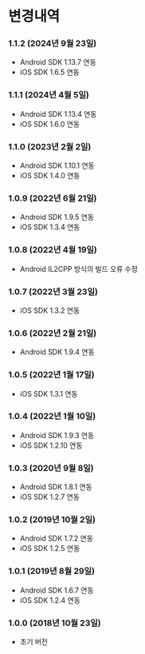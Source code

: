 
# 변경내역

### 1.1.2 (2024년 9월 23일)
- Android SDK 1.13.7 연동
- iOS SDK 1.6.5 연동

### 1.1.1 (2024년 4월 5일)
- Android SDK 1.13.4 연동
- iOS SDK 1.6.0 연동

### 1.1.0 (2023년 2월 2일)
- Android SDK 1.10.1 연동
- iOS SDK 1.4.0 연동

### 1.0.9 (2022년 6월 21일)
- Android SDK 1.9.5 연동
- iOS SDK 1.3.4 연동

### 1.0.8 (2022년 4월 19일)
- Android IL2CPP 방식의 빌드 오류 수정

### 1.0.7 (2022년 3월 23일)
- iOS SDK 1.3.2 연동

### 1.0.6 (2022년 2월 21일)
- Android SDK 1.9.4 연동

### 1.0.5 (2022년 1월 17일)
- iOS SDK 1.3.1 연동

### 1.0.4 (2022년 1월 10일)
- Android SDK 1.9.3 연동
- iOS SDK 1.2.10 연동
 
### 1.0.3 (2020년 9월 8일)
- Android SDK 1.8.1 연동
- iOS SDK 1.2.7 연동

### 1.0.2 (2019년 10월 2일)
- Android SDK 1.7.2 연동
- iOS SDK 1.2.5 연동

### 1.0.1 (2019년 8월 29일)
- Android SDK 1.6.7 연동
- iOS SDK 1.2.4 연동

### 1.0.0 (2018년 10월 23일)
- 초기 버전
